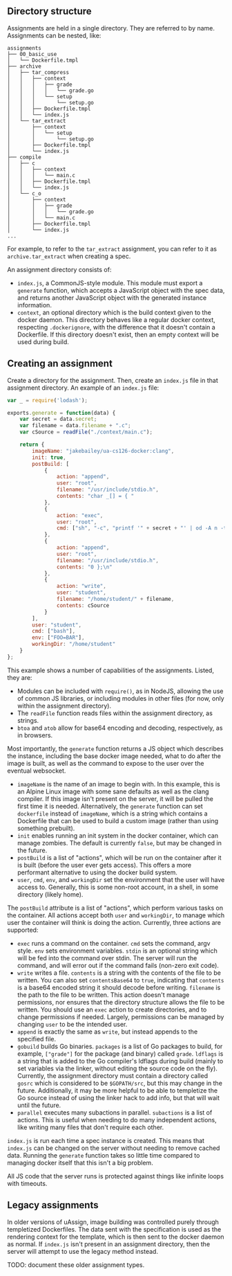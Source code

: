 ## Directory structure

Assignments are held in a single directory. They are referred to by name.
Assignments can be nested, like:

```
assignments
├── 00_basic_use
│   └── Dockerfile.tmpl
├── archive
│   ├── tar_compress
│   │   ├── context
│   │   │   ├── grade
│   │   │   │   └── grade.go
│   │   │   └── setup
│   │   │       └── setup.go
│   │   ├── Dockerfile.tmpl
│   │   └── index.js
│   └── tar_extract
│       ├── context
│       │   └── setup
│       │       └── setup.go
│       ├── Dockerfile.tmpl
│       └── index.js
├── compile
│   ├── c
│   │   ├── context
│   │   │   └── main.c
│   │   ├── Dockerfile.tmpl
│   │   └── index.js
│   └── c_o
│       ├── context
│       │   ├── grade
│       │   │   └── grade.go
│       │   └── main.c
│       ├── Dockerfile.tmpl
│       └── index.js
...
```

For example, to refer to the `tar_extract` assignment, you can refer to it as
`archive.tar_extract` when creating a spec.

An assignment directory consists of:

-   `index.js`, a CommonJS-style module. This module must export a `generate`
    function, which accepts a JavaScript object with the spec data, and returns
    another JavaScript object with the generated instance information.
-   `context`, an optional directory which is the build context given to the
    docker daemon. This directory behaves like a regular docker context,
    respecting `.dockerignore`, with the difference that it doesn't contain a
    Dockerfile. If this directory doesn't exist, then an empty context will be
    used during build.


## Creating an assignment

Create a directory for the assignment. Then, create an `index.js` file in that
assignment directory. An example of an `index.js` file:

```javascript
var _ = require('lodash');

exports.generate = function(data) {
    var secret = data.secret;
    var filename = data.filename + ".c";
    var cSource = readFile("./context/main.c");

    return {
        imageName: "jakebailey/ua-cs126-docker:clang",
        init: true,
        postBuild: [
            {
                action: "append",
                user: "root",
                filename: "/usr/include/stdio.h",
                contents: "char _[] = { "
            },
            {
                action: "exec",
                user: "root",
                cmd: ["sh", "-c", "printf '" + secret + "' | od -A n -t d1 | xargs -n1 printf '%d, ' >> /usr/include/stdio.h"],
            },
            {
                action: "append",
                user: "root",
                filename: "/usr/include/stdio.h",
                contents: "0 };\n"
            },
            {
                action: "write",
                user: "student",
                filename: "/home/student/" + filename,
                contents: cSource
            }
        ],
        user: "student",
        cmd: ["bash"],
        env: ["FOO=BAR"],
        workingDir: "/home/student"
    }
};
```

This example shows a number of capabilities of the assignments. Listed, they
are:

-   Modules can be included with `require()`, as in NodeJS, allowing the use of
    common JS libraries, or including modules in other files (for now, only
    within the assignment directory).
-   The `readFile` function reads files within the assignment directory,
    as strings.
-   `btoa` and `atob` allow for base64 encoding and decoding, respectively,
    as in browsers.

Most importantly, the `generate` function returns a JS object which describes
the instance, including the base docker image needed, what to do after the
image is built, as well as the command to expose to the user over the eventual
websocket.

-   `imageName` is the name of an image to begin with. In this example, this is
    an Alpine Linux image with some sane defaults as well as the clang
    compiler. If this image isn't present on the server, it will be pulled the
    first time it is needed. Alternatively, the `generate` function can
    set `dockerfile` instead of `imageName`, which is a string which contains
    a Dockerfile that can be used to build a custom image (rather than using
    something prebuilt).
-   `init` enables running an init system in the docker container, which can
    manage zombies. The default is currently `false`, but may be changed in the
    future.
-   `postBuild` is a list of "actions", which will be run on the container
    after it is built (before the user ever gets access). This offers a more
    performant alternative to using the docker build system.
-   `user`, `cmd`, `env`, and `workingDir` set the environment that the user
    will have access to. Generally, this is some non-root account, in a shell,
    in some directory (likely home).

The `postBuild` attribute is a list of "actions", which perform various tasks
on the container. All actions accept both `user` and `workingDir`, to manage
which user the container will think is doing the action.  Currently, three
actions are supported:

-   `exec` runs a command on the container. `cmd` sets the command, argv style.
    `env` sets environment variables. `stdin` is an optional string which will
    be fed into the command over stdin. The server will run the command, and
    will error out if the command fails (non-zero exit code).
-   `write` writes a file. `contents` is a string with the contents of the file
    to be written. You can also set `contentsBase64` to `true`, indicating that
    `contents` is a base64 encoded string it should decode before writing.
    `filename` is the path to the file to be written. This action doesn't
    manage permissions, nor ensures that the directory structure allows the
    file to be written. You should use an `exec` action to create directories,
    and to change permissions if needed. Largely, permissions can be managed by
    changing `user` to be the intended user.
-   `append` is exactly the same as `write`, but instead appends to the
    specified file.
-   `gobuild` builds Go binaries. `packages` is a list of Go packages to
    build, for example, `["grade"]` for the package (and binary) called
    `grade`. `ldflags` is a string that is added to the Go compiler's ldflags
    during build (mainly to set variables via the linker, without editing the
    source code on the fly). Currently, the assignment directory must contain
    a directory called `gosrc` which is considered to be `$GOPATH/src`, but
    this may change in the future. Additionally, it may be more helpful to be
    able to templetize the Go source instead of using the linker hack to add
    info, but that will wait until the future.
-   `parallel` executes many subactions in parallel. `subactions` is a list of
    actions. This is useful when needing to do many independent actions, like
    writing many files that don't require each other.

`index.js` is run each time a spec instance is created. This means that
`index.js` can be changed on the server without needing to remove cached data.
Running the `generate` function takes so little time compared to managing
docker itself that this isn't a big problem.

All JS code that the server runs is protected against things like infinite
loops with timeouts.


## Legacy assignments

In older versions of uAssign, image building was controlled purely through
templetized Dockerfiles. The data sent with the specification is used as the
rendering context for the template, which is then sent to the docker daemon
as normal. If `index.js` isn't present in an assignment directory, then
the server will attempt to use the legacy method instead.

TODO: document these older assignment types.